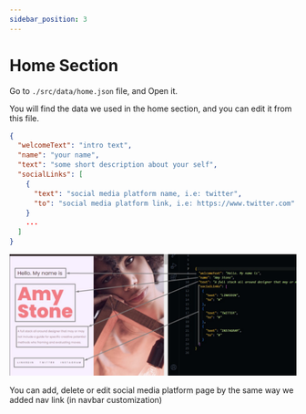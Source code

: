 ```yaml
---
sidebar_position: 3
---
```


# Home Section

Go to `./src/data/home.json` file, and Open it.

You will find the data we used in the home section, and you can edit it from this file.

```json
{
  "welcomeText": "intro text",
  "name": "your name",
  "text": "some short description about your self",
  "socialLinks": [
    {
      "text": "social media platform name, i.e: twitter",
      "to": "social media platform link, i.e: https://www.twitter.com"
    }
    ...
  ]
}
```

![home page](./img/_home/home-edit-1.jpg)

You can add, delete or edit social media platform page by the same way we added nav link (in navbar customization)
